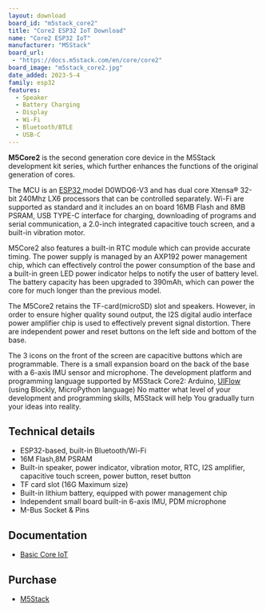 ```yaml
---
layout: download
board_id: "m5stack_core2"
title: "Core2 ESP32 IoT Download"
name: "Core2 ESP32 IoT"
manufacturer: "M5Stack"
board_url:
 - "https://docs.m5stack.com/en/core/core2"
board_image: "m5stack_core2.jpg"
date_added: 2023-5-4
family: esp32
features:
  - Speaker
  - Battery Charging
  - Display
  - Wi-Fi
  - Bluetooth/BTLE
  - USB-C
---
```


**M5Core2** is the second generation core device in the M5Stack development kit series, which further enhances the functions of the original generation of cores.

The MCU is an [ESP32 ](https://en.wikipedia.org/wiki/ESP32)model D0WDQ6-V3 and has dual core Xtensa® 32-bit 240Mhz LX6 processors that can be controlled separately. Wi-Fi are supported as standard and it includes an on board 16MB Flash and 8MB PSRAM, USB TYPE-C interface for charging, downloading of programs and serial communication, a 2.0-inch integrated capacitive touch screen, and a built-in vibration motor.

M5Core2 also features a built-in RTC module which can provide accurate timing. The power supply is managed by an AXP192 power management chip, which can effectively control the power consumption of the base and a built-in green LED power indicator helps to notify the user of battery level. The battery capacity has been upgraded to 390mAh, which can power the core for much longer than the previous model.

The M5Core2 retains the TF-card(microSD) slot and speakers. However, in order to ensure higher quality sound output, the I2S digital audio interface power amplifier chip is used to effectively prevent signal distortion. There are independent power and reset buttons on the left side and bottom of the base.

The 3 icons on the front of the screen are capacitive buttons which are programmable. There is a small expansion board on the back of the base with a 6-axis IMU sensor and microphone. The development platform and programming language supported by M5Stack Core2: Arduino, [UIFlow ](http://flow.m5stack.com/)(using Blockly, MicroPython language) No matter what level of your development and programming skills, M5Stack will help You gradually turn your ideas into reality.

## Technical details

- ESP32-based, built-in Bluetooth/Wi-Fi
- 16M Flash,8M PSRAM
- Built-in speaker, power indicator, vibration motor, RTC, I2S amplifier, capacitive touch screen, power button, reset button
- TF card slot (16G Maximum size)
- Built-in lithium battery, equipped with power management chip
- Independent small board built-in 6-axis IMU, PDM microphone
- M-Bus Socket & Pins

## Documentation

* [Basic Core IoT](https://docs.m5stack.com/en/core/core2)

## Purchase

* [M5Stack](https://shop.m5stack.com/products/m5stack-core2-esp32-iot-development-kit)